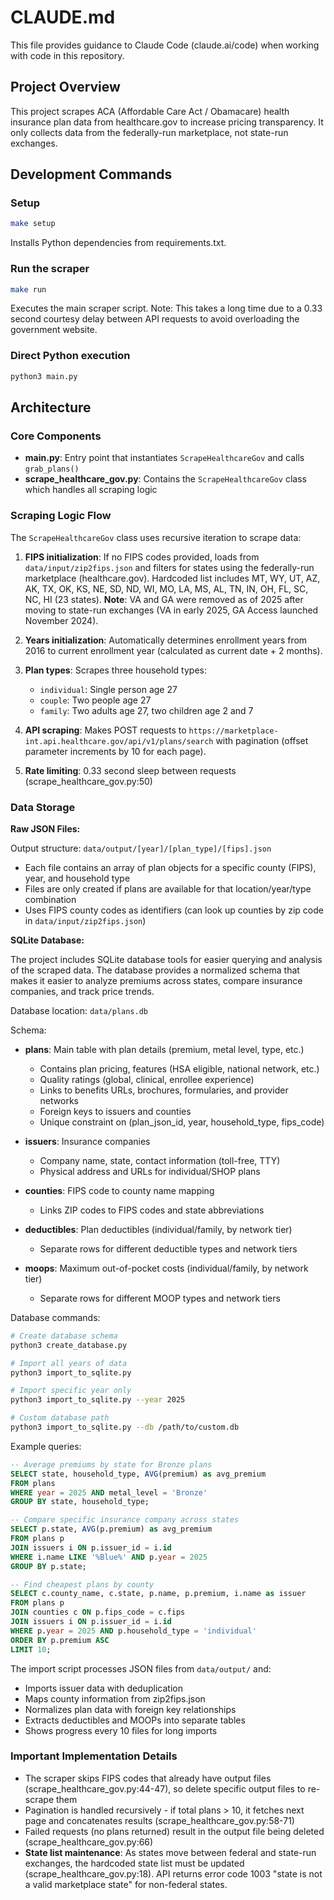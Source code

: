 # CLAUDE.md

This file provides guidance to Claude Code (claude.ai/code) when working with code in this repository.

## Project Overview

This project scrapes ACA (Affordable Care Act / Obamacare) health insurance plan data from healthcare.gov to increase pricing transparency. It only collects data from the federally-run marketplace, not state-run exchanges.

## Development Commands

### Setup
```bash
make setup
```
Installs Python dependencies from requirements.txt.

### Run the scraper
```bash
make run
```
Executes the main scraper script. Note: This takes a long time due to a 0.33 second courtesy delay between API requests to avoid overloading the government website.

### Direct Python execution
```bash
python3 main.py
```

## Architecture

### Core Components

- **main.py**: Entry point that instantiates `ScrapeHealthcareGov` and calls `grab_plans()`
- **scrape_healthcare_gov.py**: Contains the `ScrapeHealthcareGov` class which handles all scraping logic

### Scraping Logic Flow

The `ScrapeHealthcareGov` class uses recursive iteration to scrape data:

1. **FIPS initialization**: If no FIPS codes provided, loads from `data/input/zip2fips.json` and filters for states using the federally-run marketplace (healthcare.gov). Hardcoded list includes MT, WY, UT, AZ, AK, TX, OK, KS, NE, SD, ND, WI, MO, LA, MS, AL, TN, IN, OH, FL, SC, NC, HI (23 states). **Note**: VA and GA were removed as of 2025 after moving to state-run exchanges (VA in early 2025, GA Access launched November 2024).

2. **Years initialization**: Automatically determines enrollment years from 2016 to current enrollment year (calculated as current date + 2 months).

3. **Plan types**: Scrapes three household types:
   - `individual`: Single person age 27
   - `couple`: Two people age 27
   - `family`: Two adults age 27, two children age 2 and 7

4. **API scraping**: Makes POST requests to `https://marketplace-int.api.healthcare.gov/api/v1/plans/search` with pagination (offset parameter increments by 10 for each page).

5. **Rate limiting**: 0.33 second sleep between requests (scrape_healthcare_gov.py:50)

### Data Storage

**Raw JSON Files:**

Output structure: `data/output/[year]/[plan_type]/[fips].json`

- Each file contains an array of plan objects for a specific county (FIPS), year, and household type
- Files are only created if plans are available for that location/year/type combination
- Uses FIPS county codes as identifiers (can look up counties by zip code in `data/input/zip2fips.json`)

**SQLite Database:**

The project includes SQLite database tools for easier querying and analysis of the scraped data. The database provides a normalized schema that makes it easier to analyze premiums across states, compare insurance companies, and track price trends.

Database location: `data/plans.db`

Schema:
- **plans**: Main table with plan details (premium, metal level, type, etc.)
  - Contains plan pricing, features (HSA eligible, national network, etc.)
  - Quality ratings (global, clinical, enrollee experience)
  - Links to benefits URLs, brochures, formularies, and provider networks
  - Foreign keys to issuers and counties
  - Unique constraint on (plan_json_id, year, household_type, fips_code)

- **issuers**: Insurance companies
  - Company name, state, contact information (toll-free, TTY)
  - Physical address and URLs for individual/SHOP plans

- **counties**: FIPS code to county name mapping
  - Links ZIP codes to FIPS codes and state abbreviations

- **deductibles**: Plan deductibles (individual/family, by network tier)
  - Separate rows for different deductible types and network tiers

- **moops**: Maximum out-of-pocket costs (individual/family, by network tier)
  - Separate rows for different MOOP types and network tiers

Database commands:

```bash
# Create database schema
python3 create_database.py

# Import all years of data
python3 import_to_sqlite.py

# Import specific year only
python3 import_to_sqlite.py --year 2025

# Custom database path
python3 import_to_sqlite.py --db /path/to/custom.db
```

Example queries:

```sql
-- Average premiums by state for Bronze plans
SELECT state, household_type, AVG(premium) as avg_premium
FROM plans
WHERE year = 2025 AND metal_level = 'Bronze'
GROUP BY state, household_type;

-- Compare specific insurance company across states
SELECT p.state, AVG(p.premium) as avg_premium
FROM plans p
JOIN issuers i ON p.issuer_id = i.id
WHERE i.name LIKE '%Blue%' AND p.year = 2025
GROUP BY p.state;

-- Find cheapest plans by county
SELECT c.county_name, c.state, p.name, p.premium, i.name as issuer
FROM plans p
JOIN counties c ON p.fips_code = c.fips
JOIN issuers i ON p.issuer_id = i.id
WHERE p.year = 2025 AND p.household_type = 'individual'
ORDER BY p.premium ASC
LIMIT 10;
```

The import script processes JSON files from `data/output/` and:
- Imports issuer data with deduplication
- Maps county information from zip2fips.json
- Normalizes plan data with foreign key relationships
- Extracts deductibles and MOOPs into separate tables
- Shows progress every 10 files for long imports

### Important Implementation Details

- The scraper skips FIPS codes that already have output files (scrape_healthcare_gov.py:44-47), so delete specific output files to re-scrape them
- Pagination is handled recursively - if total plans > 10, it fetches next page and concatenates results (scrape_healthcare_gov.py:58-71)
- Failed requests (no plans returned) result in the output file being deleted (scrape_healthcare_gov.py:66)
- **State list maintenance**: As states move between federal and state-run exchanges, the hardcoded state list must be updated (scrape_healthcare_gov.py:18). API returns error code 1003 "state is not a valid marketplace state" for non-federal states.
